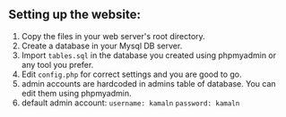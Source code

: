 Setting up the website:
-----------------------
1) Copy the files in your web server's root directory.
2) Create a database in your Mysql DB server.
3) Import `tables.sql` in the database you created using phpmyadmin or any tool you prefer.
4) Edit `config.php` for correct settings and you are good to go.
5) admin accounts are hardcoded in admins table of database. You can edit them using phpmyadmin.
6) default admin account:
	`username: kamaln`
	`password: kamaln`
